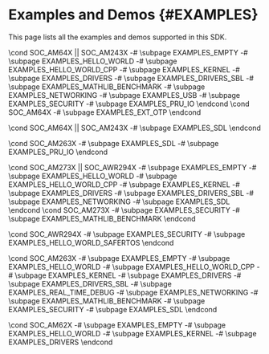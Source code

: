 #  Examples and Demos {#EXAMPLES}

This page lists all the examples and demos supported in this SDK.

\cond SOC_AM64X || SOC_AM243X
-# \subpage EXAMPLES_EMPTY
-# \subpage EXAMPLES_HELLO_WORLD
-# \subpage EXAMPLES_HELLO_WORLD_CPP
-# \subpage EXAMPLES_KERNEL
-# \subpage EXAMPLES_DRIVERS
-# \subpage EXAMPLES_DRIVERS_SBL
-# \subpage EXAMPLES_MATHLIB_BENCHMARK
-# \subpage EXAMPLES_NETWORKING
-# \subpage EXAMPLES_USB
-# \subpage EXAMPLES_SECURITY
-# \subpage EXAMPLES_PRU_IO
\endcond
\cond SOC_AM64X
-# \subpage EXAMPLES_EXT_OTP
\endcond

\cond SOC_AM64X || SOC_AM243X
-# \subpage EXAMPLES_SDL
\endcond

\cond SOC_AM263X
-# \subpage EXAMPLES_SDL
-# \subpage EXAMPLES_PRU_IO
\endcond

\cond SOC_AM273X || SOC_AWR294X
-# \subpage EXAMPLES_EMPTY
-# \subpage EXAMPLES_HELLO_WORLD
-# \subpage EXAMPLES_HELLO_WORLD_CPP
-# \subpage EXAMPLES_KERNEL
-# \subpage EXAMPLES_DRIVERS
-# \subpage EXAMPLES_DRIVERS_SBL
-# \subpage EXAMPLES_NETWORKING
-# \subpage EXAMPLES_SDL
\endcond
\cond SOC_AM273X
-# \subpage EXAMPLES_SECURITY
-# \subpage EXAMPLES_MATHLIB_BENCHMARK
\endcond

\cond SOC_AWR294X
-# \subpage EXAMPLES_SECURITY
-# \subpage EXAMPLES_HELLO_WORLD_SAFERTOS
\endcond

\cond SOC_AM263X
-# \subpage EXAMPLES_EMPTY
-# \subpage EXAMPLES_HELLO_WORLD
-# \subpage EXAMPLES_HELLO_WORLD_CPP
-# \subpage EXAMPLES_KERNEL
-# \subpage EXAMPLES_DRIVERS
-# \subpage EXAMPLES_DRIVERS_SBL
-# \subpage EXAMPLES_REAL_TIME_DEBUG
-# \subpage EXAMPLES_NETWORKING
-# \subpage EXAMPLES_MATHLIB_BENCHMARK
-# \subpage EXAMPLES_SECURITY
-# \subpage EXAMPLES_SDL
\endcond

\cond SOC_AM62X
-# \subpage EXAMPLES_EMPTY
-# \subpage EXAMPLES_HELLO_WORLD
-# \subpage EXAMPLES_KERNEL
-# \subpage EXAMPLES_DRIVERS
\endcond
